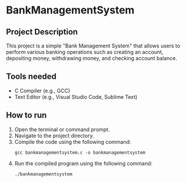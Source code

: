 # BankManagementSystem

## Project Description

This project is a simple "Bank Management System" that allows users to perform various banking operations such as creating an account, depositing money, withdrawing money, and checking account balance.

## Tools needed

- C Compiler (e.g., GCC)
- Text Editor (e.g., Visual Studio Code, Sublime Text)

## How to run

1. Open the terminal or command prompt.
2. Navigate to the project directory.
3. Compile the code using the following command:
   ```
   gcc bankmanagementsystem.c -o bankmanagementsystem
   ```
4. Run the compiled program using the following command:
   ```
   ./bankmanagementsystem
   ```
